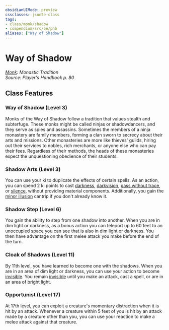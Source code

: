 ```yaml
---
obsidianUIMode: preview
cssclasses: json5e-class
tags:
- class/monk/shadow
- compendium/src/5e/phb
aliases: ["Way of Shadow"]
---
```

# Way of Shadow
*[Monk](./monk.md#): Monastic Tradition*  
*Source: Player's Handbook p. 80*  


## Class Features

### Way of Shadow (Level 3)

Monks of the Way of Shadow follow a tradition that values stealth and subterfuge. These monks might be called ninjas or shadowdancers, and they serve as spies and assassins. Sometimes the members of a ninja monastery are family members, forming a clan sworn to secrecy about their arts and missions. Other monasteries are more like thieves' guilds, hiring out their services to nobles, rich merchants, or anyone else who can pay their fees. Regardless of their methods, the heads of these monasteries expect the unquestioning obedience of their students.

### Shadow Arts (Level 3)

You can use your ki to duplicate the effects of certain spells. As an action, you can spend 2 ki points to cast [darkness](../spells/darkness.md#), [darkvision](../spells/darkvision.md#), [pass without trace](../spells/pass-without-trace.md#), or [silence](../spells/silence.md#), without providing material components. Additionally, you gain the [minor illusion](../spells/minor-illusion.md#) cantrip if you don't already know it.

### Shadow Step (Level 6)

You gain the ability to step from one shadow into another. When you are in dim light or darkness, as a bonus action you can teleport up to 60 feet to an unoccupied space you can see that is also in dim light or darkness. You then have advantage on the first melee attack you make before the end of the turn.

### Cloak of Shadows (Level 11)

By 11th level, you have learned to become one with the shadows. When you are in an area of dim light or darkness, you can use your action to become [invisible](../../5e-rules/conditions.md##invisible). You remain [invisible](../../5e-rules/conditions.md##invisible) until you make an attack, cast a spell, or are in an area of bright light.

### Opportunist (Level 17)

At 17th level, you can exploit a creature's momentary distraction when it is hit by an attack. Whenever a creature within 5 feet of you is hit by an attack made by a creature other than you, you can use your reaction to make a melee attack against that creature.